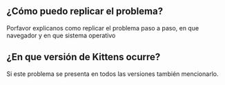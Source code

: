 ## ¿Cómo puedo replicar el problema?

Porfavor explicanos como replicar el problema paso a paso, en que navegador y en que sistema operativo

## ¿En que versión de Kittens ocurre?

Si este problema se presenta en todos las versiones también mencionarlo.
